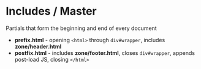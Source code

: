 # Includes / Master

Partials that form the beginning and end of every document

 - **prefix.html** - opening `<html>` through `div#wrapper`, includes **zone/header.html**
 - **postfix.html** - includes **zone/footer.html**, closes `div#wrapper`, appends post-load JS, closing `</html>`
 